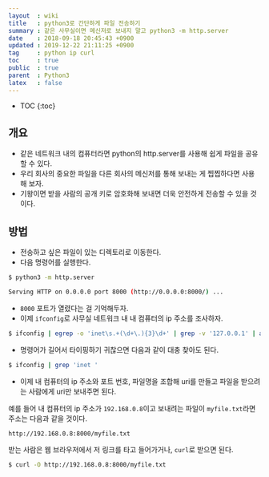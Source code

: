 ```yaml
---
layout  : wiki
title   : python3로 간단하게 파일 전송하기
summary : 같은 사무실이면 메신저로 보내지 말고 python3 -m http.server
date    : 2018-09-18 20:45:43 +0900
updated : 2019-12-22 21:11:25 +0900
tag     : python ip curl
toc     : true
public  : true
parent  : Python3
latex   : false
---
```

* TOC
{:toc}

## 개요

* 같은 네트워크 내의 컴퓨터라면 python의 http.server를 사용해 쉽게 파일을 공유할 수 있다.
* 우리 회사의 중요한 파일을 다른 회사의 메신저를 통해 보내는 게 찝찝하다면 사용해 보자.
* 기왕이면 받을 사람의 공개 키로 암호화해 보내면 더욱 안전하게 전송할 수 있을 것이다.

## 방법

* 전송하고 싶은 파일이 있는 디렉토리로 이동한다.
* 다음 명령어를 실행한다.

```sh
$ python3 -m http.server

Serving HTTP on 0.0.0.0 port 8000 (http://0.0.0.0:8000/) ...
```

* `8000` 포트가 열렸다는 걸 기억해두자.
* 이제 `ifconfig`로 사무실 네트워크 내 내 컴퓨터의 ip 주소를 조사하자.

```sh
$ ifconfig | egrep -o 'inet\s.+(\d+\.){3}\d+' | grep -v '127.0.0.1' | awk '{print $2}'
```

* 명령어가 길어서 타이핑하기 귀찮으면 다음과 같이 대충 찾아도 된다.

```sh
$ ifconfig | grep 'inet '
```

* 이제 내 컴퓨터의 ip 주소와 포트 번호, 파일명을 조합해 uri를 만들고 파일을 받으려는 사람에게 uri만 보내주면 된다.

예를 들어 내 컴퓨터의 ip 주소가 `192.168.0.8`이고 보내려는 파일이 `myfile.txt`라면 주소는 다음과 같을 것이다.

```
http://192.168.0.8:8000/myfile.txt
```

받는 사람은 웹 브라우저에서 저 링크를 타고 들어가거나, `curl`로 받으면 된다.

```sh
$ curl -O http://192.168.0.8:8000/myfile.txt
```

